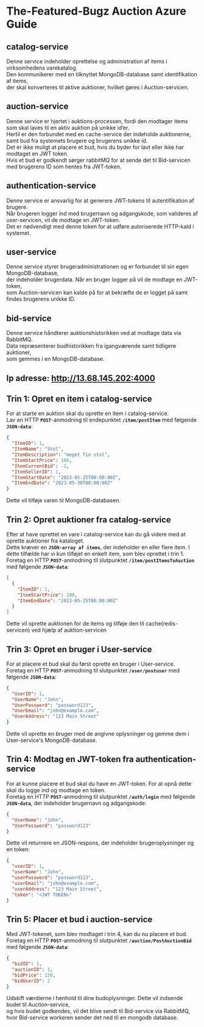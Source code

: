# **The-Featured-Bugz Auction Azure Guide**

## **catalog-service**

Denne service indeholder oprettelse og administration af items i virksomhedens varekatalog. <br>
Den kommunikerer med en tilknyttet MongoDB-database samt identifikation af items, <br>
der skal konverteres til aktive auktioner, hvilket gøres i Auction-servicen.

## **auction-service** 
Denne service er hjertet i auktions-processen, fordi den modtager items som skal laves til en aktiv auktion på unikke id’er. <br>
Hertil er den forbundet med en cache-service der indeholde auktionerne, samt bud fra systemets brugere og brugerens unikke id. <br>
Det er ikke muligt at placere et bud, hvis du byder for lavt eller ikke har modtaget en JWT token. <br>
Hvis et bud er godkendt sørger rabbitMQ for at sende det til Bid-servicen med brugerens ID som hentes fra JWT-token. 

## **authentication-service**
Denne service er ansvarlig for at generere JWT-tokens til autentifikation af brugere. <br>
Når brugeren logger ind med brugernavn og adgangskode, som valideres af user-servicen, vil de modtage en JWT-token. <br>
Det er nødvendigt med denne token for at udføre autoriserede HTTP-kald i systemet. 

## **user-service**
Denne service styrer brugeradministrationen og er forbundet til sin egen MongoDB-database, <br>
der indeholder brugerdata. Når en bruger logger på vil de modtage en JWT-token, <br>
som Auction-servicen kan kalde på for at bekræfte de er logget på samt findes brugerens unikke ID. 

## **bid-service**
Denne service håndterer auktionshistorikken ved at modtage data via RabbitMQ. <br>
Data repræsenterer budhistorikken fra igangværende samt tidligere auktioner,<br>
som gemmes i en MongoDB-database.

## **Ip adresse: http://13.68.145.202:4000**

## **Trin 1: Opret en item i catalog-service**
For at starte en auktion skal du oprette en item i catalog-service. <br>
Lav en HTTP **`POST`**-anmodning til endepunktet **`/item/postItem`** med følgende **`JSON-data`**:

```json
{
  "ItemID": 1,
  "ItemName": "Stol",
  "ItemDescription": "meget fin stol",
  "ItemStartPrice": 100,
  "ItemCurrentBid": -1,
  "ItemSellerID": 1,
  "ItemStartDate": "2023-05-25T00:00:00Z",
  "ItemEndDate": "2023-05-30T00:00:00Z"
}
```
Dette vil tilføje varen til MongoDB-databasen. 
## **Trin 2: Opret auktioner fra catalog-service**
Efter at have oprettet en vare i catalog-service kan du gå videre med at oprette auktioner fra kataloget. <br>
Dette kræver en **`JSON-array af items`**, der indeholder en eller flere item. I dette tilfælde har vi kun tilføjet en enkelt item,
som blev oprettet i trin 1. Foretag en HTTP **`POST`**-anmodning til slutpunktet **`/item/postItemsToAuction`** med følgende **`JSON-data`**:
```json
[
  {
    "ItemID": 1,
    "ItemStartPrice": 100,
    "ItemEndDate": "2023-05-25T00:00:00Z"
  }
]
```
Dette vil oprette auktionen for de items og tilføje den til cache(redis-servicen) ved hjælp af auktion-servicen
## **Trin 3: Opret en bruger i User-service**

For at placere et bud skal du først oprette en bruger i User-service. <br>
Foretag en HTTP **`POST`**-anmodning til slutpunktet **`/user/postuser`** med følgende **`JSON-data`**:
```json
{
  "UserID": 1,
  "UserName": "John",
  "UserPassword": "password123",
  "UserEmail": "john@example.com",
  "UserAddress": "123 Main Street"
}
```
Dette vil oprette en bruger med de angivne oplysninger og gemme dem i User-service's MongoDB-database.

## **Trin 4: Modtag en JWT-token fra authentication-service**
For at kunne placere et bud skal du have en JWT-token. For at opnå dette skal du logge ind og modtage en token. <br>
Foretag en HTTP **`POST`**-anmodning til slutpunktet **`/auth/login`** med følgende **`JSON-data`**, der indeholder brugernavn og adgangskode:
```json
{
  "UserName": "John",
  "UserPassword": "password123"
}
```
Dette vil returnere en JSON-respons, der indeholder brugeroplysninger og en token:
```json
{
  "userID": 1,
  "userName": "John",
  "userPassword": "password123",
  "userEmail": "john@example.com",
  "userAddress": "123 Main Street",
  "token": "<JWT TOKEN>"
}
```
## **Trin 5: Placer et bud i auction-service**
Med JWT-tokenet, som blev modtaget i trin 4, kan du nu placere et bud. <br>
Foretag en HTTP **`POST`**-anmodning til slutpunktet **`/auction/PostAuctionBid`** med følgende **`JSON-data`**:
```json
{
  "bidID": 1,
  "auctionID": 1,
  "bidPrice": 150,
  "bidUserID": 2
}
```
Udskift værdierne i henhold til dine budoplysninger. Dette vil indsende budet til Auction-service, <br>
og hvis budet godkendes, vil det blive sendt til Bid-service via RabbitMQ, hvor Bid-service workeren sender det ned til en mongodb database.